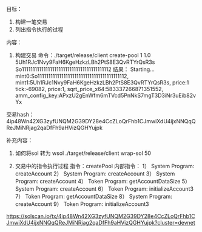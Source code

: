 目标：
1. 构建一笔交易
2. 列出指令执行的过程

内容：
1. 构建交易
命令：./target/release/client create-pool 1 1.0 5Uh1RJc1Nvy9FaH6KgeHzkzLBh2PtS8E3QvRTYrQsR3s So11111111111111111111111111111111111111112
结果：
Starting...
mint0:So11111111111111111111111111111111111111112, mint1:5Uh1RJc1Nvy9FaH6KgeHzkzLBh2PtS8E3QvRTYrQsR3s, price:1
tick:-69082, price:1, sqrt_price_x64:583337266871351552, amm_config_key:APxzU2gEnWfm6mTVcd5PnNkS7mgT3D3iNr3uEib82vYx

交易hash：
4ip48Wn42XG3zyfUNQM2G39DY28e4CcZLoQrFhb1CJmwiXdU4ijxNNQqQReJMiNRjag2qaDfFh9aHVizQGHYujpk


补充内容：
1. 如何将sol 转为 wsol 
 ./target/release/client wrap-sol 50


2. 交易中的指令执行过程
指令：createPool
内部指令：
1） System Program: createAccount
2） System Program: createAccount
3） System Program: createAccount
4） Token Program: getAccountDataSize
5） System Program: createAccount
6） Token Program: initializeAccount3
7） Token Program: getAccountDataSize
8） System Program: createAccount
9） Token Program: initializeAccount3

https://solscan.io/tx/4ip48Wn42XG3zyfUNQM2G39DY28e4CcZLoQrFhb1CJmwiXdU4ijxNNQqQReJMiNRjag2qaDfFh9aHVizQGHYujpk?cluster=devnet